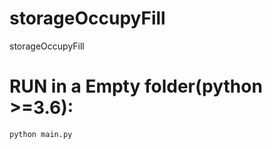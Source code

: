 # storageOccupyFill
storageOccupyFill
# RUN in a Empty folder(python >=3.6):
```shell
python main.py
```
